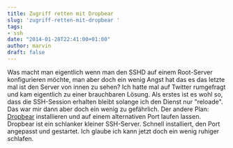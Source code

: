 ```yaml
---
title: Zugriff retten mit Dropbear
slug: 'zugriff-retten-mit-dropbear '
tags:
- ssh
date: "2014-01-28T22:41:00+01:00"
author: marvin
draft: false
---
```


Was macht man eigentlich wenn man den SSHD auf einem Root-Server konfigurieren möchte, man aber doch ein wenig Angst hat das es das letzte mal ist den Server von innen zu sehen? Ich hatte mal auf Twitter rumgefragt und kam eigentlich zu einer brauchbaren Lösung. Als erstes ist es wohl so, dass die SSH-Session erhalten bleibt solange ich den Dienst nur "reloade". Das war mir dann aber doch ein wenig zu gefährlich. Der andere Plan: [Dropbear](https://de.wikipedia.org/wiki/Dropbear) installieren und auf einem alternativen Port laufen lassen. Dropbear ist ein schlanker kleiner SSH-Server. Schnell installiert, den Port angepasst und gestartet. Ich glaube ich kann jetzt doch ein wenig ruhiger schlafen.